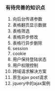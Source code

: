 ### 有待完善的知识点
1. 向后台传递参数
2. 表格翻页显示数据
3. 表格筛选
4. 表格异步修改
5. 表格行异步删除
6. session
7. cookie
8. 用户保持登陆状态
9. 用户权限控制
10. 跨域请求解决方案
11. 原生ajax post请求
12. jquery中的ajax案例
